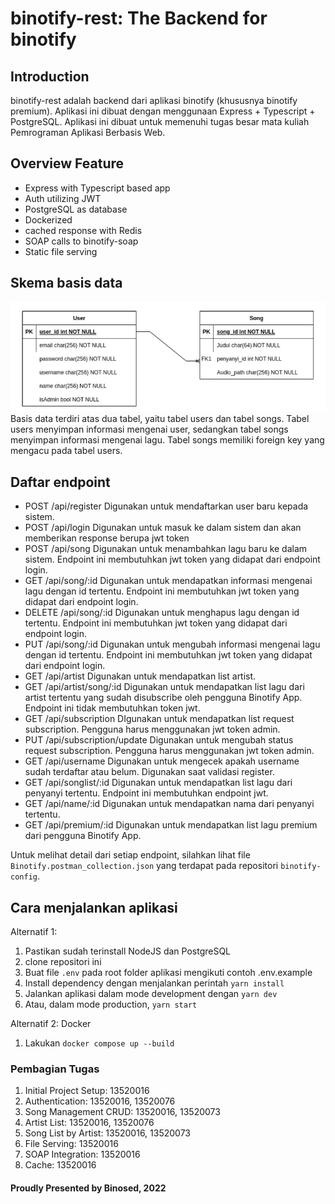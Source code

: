# binotify-rest: The Backend for binotify

## Introduction

binotify-rest adalah backend dari aplikasi binotify (khususnya binotify premium). Aplikasi ini dibuat dengan menggunaan Express + Typescript + PostgreSQL. Aplikasi ini dibuat untuk memenuhi tugas besar mata kuliah Pemrograman Aplikasi Berbasis Web.

## Overview Feature

- Express with Typescript based app
- Auth utilizing JWT
- PostgreSQL as database
- Dockerized
- cached response with Redis
- SOAP calls to binotify-soap
- Static file serving

## Skema basis data

![skema](screenshots/20221202102026.png)
Basis data terdiri atas dua tabel, yaitu tabel users dan tabel songs. Tabel users menyimpan informasi mengenai user, sedangkan tabel songs menyimpan informasi mengenai lagu. Tabel songs memiliki foreign key yang mengacu pada tabel users.

## Daftar endpoint

- POST /api/register
  Digunakan untuk mendaftarkan user baru kepada sistem.
- POST /api/login
  Digunakan untuk masuk ke dalam sistem dan akan memberikan response berupa jwt token
- POST /api/song
  Digunakan untuk menambahkan lagu baru ke dalam sistem. Endpoint ini membutuhkan jwt token yang didapat dari endpoint login.
- GET /api/song/:id
  Digunakan untuk mendapatkan informasi mengenai lagu dengan id tertentu. Endpoint ini membutuhkan jwt token yang didapat dari endpoint login.
- DELETE /api/song/:id
  Digunakan untuk menghapus lagu dengan id tertentu. Endpoint ini membutuhkan jwt token yang didapat dari endpoint login.
- PUT /api/song/:id
  Digunakan untuk mengubah informasi mengenai lagu dengan id tertentu. Endpoint ini membutuhkan jwt token yang didapat dari endpoint login.
- GET /api/artist
  Digunakan untuk mendapatkan list artist.
- GET /api/artist/song/:id
  Digunakan untuk mendapatkan list lagu dari artist tertentu yang sudah disubscribe oleh pengguna Binotify App. Endpoint ini tidak membutuhkan token jwt.
- GET /api/subscription
  DIgunakan untuk mendapatkan list request subscription. Pengguna harus menggunakan jwt token admin.
- PUT /api/subscription/update
  Digunakan untuk mengubah status request subscription. Pengguna harus menggunakan jwt token admin.
- GET /api/username
  Digunakan untuk mengecek apakah username sudah terdaftar atau belum. Digunakan saat validasi register.
- GET /api/songlist/:id
  Digunakan untuk mendapatkan list lagu dari penyanyi tertentu. Endpoint ini membutuhkan endpoint jwt.
- GET /api/name/:id
  Digunakan untuk mendapatkan nama dari penyanyi tertentu.
- GET /api/premium/:id
  Digunakan untuk mendapatkan list lagu premium dari pengguna Binotify App.

Untuk melihat detail dari setiap endpoint, silahkan lihat file `Binotify.postman_collection.json` yang terdapat pada repositori `binotify-config`.

## Cara menjalankan aplikasi

Alternatif 1:

1. Pastikan sudah terinstall NodeJS dan PostgreSQL
2. clone repositori ini
3. Buat file `.env` pada root folder aplikasi mengikuti contoh .env.example
4. Install dependency dengan menjalankan perintah `yarn install`
5. Jalankan aplikasi dalam mode development dengan `yarn dev`
6. Atau, dalam mode production, `yarn start`

Alternatif 2: Docker

1. Lakukan `docker compose up --build`

### Pembagian Tugas

1. Initial Project Setup: 13520016
2. Authentication: 13520016, 13520076
3. Song Management CRUD: 13520016, 13520073
4. Artist List: 13520016, 13520076
5. Song List by Artist: 13520016, 13520073
6. File Serving: 13520016
7. SOAP Integration: 13520016
8. Cache: 13520016

#### Proudly Presented by Binosed, 2022
